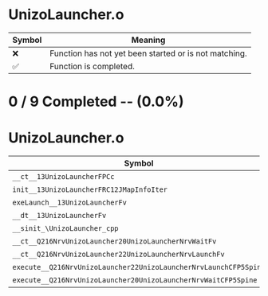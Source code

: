 # UnizoLauncher.o
| Symbol | Meaning 
| ------------- | ------------- 
| :x: | Function has not yet been started or is not matching. 
| :white_check_mark: | Function is completed. 


# 0 / 9 Completed -- (0.0%)
# UnizoLauncher.o
| Symbol | Decompiled? |
| ------------- | ------------- |
| `__ct__13UnizoLauncherFPCc` | :x: |
| `init__13UnizoLauncherFRC12JMapInfoIter` | :x: |
| `exeLaunch__13UnizoLauncherFv` | :x: |
| `__dt__13UnizoLauncherFv` | :x: |
| `__sinit_\UnizoLauncher_cpp` | :x: |
| `__ct__Q216NrvUnizoLauncher20UnizoLauncherNrvWaitFv` | :x: |
| `__ct__Q216NrvUnizoLauncher22UnizoLauncherNrvLaunchFv` | :x: |
| `execute__Q216NrvUnizoLauncher22UnizoLauncherNrvLaunchCFP5Spine` | :x: |
| `execute__Q216NrvUnizoLauncher20UnizoLauncherNrvWaitCFP5Spine` | :x: |
